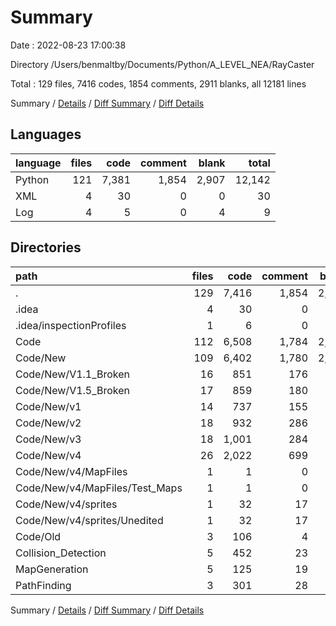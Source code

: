 # Summary

Date : 2022-08-23 17:00:38

Directory /Users/benmaltby/Documents/Python/A_LEVEL_NEA/RayCaster

Total : 129 files,  7416 codes, 1854 comments, 2911 blanks, all 12181 lines

Summary / [Details](details.md) / [Diff Summary](diff.md) / [Diff Details](diff-details.md)

## Languages
| language | files | code | comment | blank | total |
| :--- | ---: | ---: | ---: | ---: | ---: |
| Python | 121 | 7,381 | 1,854 | 2,907 | 12,142 |
| XML | 4 | 30 | 0 | 0 | 30 |
| Log | 4 | 5 | 0 | 4 | 9 |

## Directories
| path | files | code | comment | blank | total |
| :--- | ---: | ---: | ---: | ---: | ---: |
| . | 129 | 7,416 | 1,854 | 2,911 | 12,181 |
| .idea | 4 | 30 | 0 | 0 | 30 |
| .idea/inspectionProfiles | 1 | 6 | 0 | 0 | 6 |
| Code | 112 | 6,508 | 1,784 | 2,574 | 10,866 |
| Code/New | 109 | 6,402 | 1,780 | 2,527 | 10,709 |
| Code/New/V1.1_Broken | 16 | 851 | 176 | 303 | 1,330 |
| Code/New/V1.5_Broken | 17 | 859 | 180 | 304 | 1,343 |
| Code/New/v1 | 14 | 737 | 155 | 257 | 1,149 |
| Code/New/v2 | 18 | 932 | 286 | 406 | 1,624 |
| Code/New/v3 | 18 | 1,001 | 284 | 433 | 1,718 |
| Code/New/v4 | 26 | 2,022 | 699 | 824 | 3,545 |
| Code/New/v4/MapFiles | 1 | 1 | 0 | 1 | 2 |
| Code/New/v4/MapFiles/Test_Maps | 1 | 1 | 0 | 1 | 2 |
| Code/New/v4/sprites | 1 | 32 | 17 | 15 | 64 |
| Code/New/v4/sprites/Unedited | 1 | 32 | 17 | 15 | 64 |
| Code/Old | 3 | 106 | 4 | 47 | 157 |
| Collision_Detection | 5 | 452 | 23 | 152 | 627 |
| MapGeneration | 5 | 125 | 19 | 68 | 212 |
| PathFinding | 3 | 301 | 28 | 117 | 446 |

Summary / [Details](details.md) / [Diff Summary](diff.md) / [Diff Details](diff-details.md)